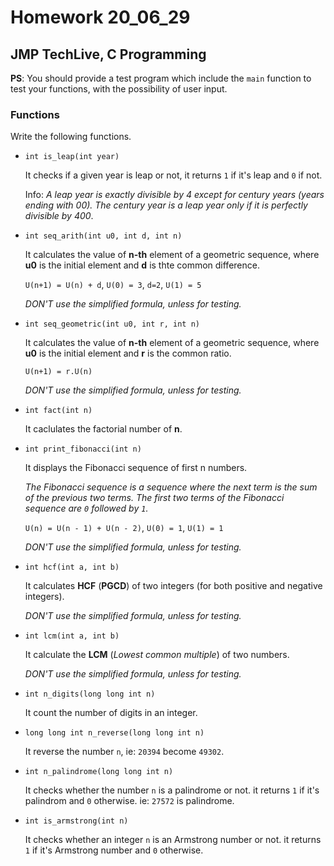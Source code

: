 # Homework 20_06_29
## JMP TechLive, C Programming

**PS**: You should provide a test program which include the `main` function to test your functions, with the possibility of user input.

### Functions

Write the following functions.

- ```int is_leap(int year)```

    It checks if a given year is leap or not, it returns `1` if it's leap and `0` if not.

    Info: *A leap year is exactly divisible by 4 except for century years (years ending with 00). The century year is a leap year only if it is perfectly divisible by 400*.

- `int seq_arith(int u0, int d, int n)`

    It calculates the value of **n-th** element of a geometric sequence, where **u0** is the initial element and **d** is thte common difference.

    `U(n+1) = U(n) + d`, `U(0) = 3`, `d=2`, `U(1) = 5`

    *DON'T use the simplified formula, unless for testing.*

- `int seq_geometric(int u0, int r, int n)`

    It calculates the value of **n-th** element of a geometric sequence, where **u0** is the initial element and **r** is the common ratio.

    `U(n+1) = r.U(n)`

    *DON'T use the simplified formula, unless for testing.*

- `int fact(int n)`

    It caclulates the factorial number of **n**.

- `int print_fibonacci(int n)`

    It displays the Fibonacci sequence of first n numbers.

    *The Fibonacci sequence is a sequence where the next term is the sum of the previous two terms. The first two terms of the Fibonacci sequence are `0` followed by `1`.*

    `U(n) = U(n - 1) + U(n - 2)`, `U(0) = 1`, `U(1) = 1`

    *DON'T use the simplified formula, unless for testing.*

- `int hcf(int a, int b)`

    It calculates **HCF** (**PGCD**) of two integers (for both positive and negative integers).

    *DON'T use the simplified formula, unless for testing.*

- `int lcm(int a, int b)`

    It calculate the **LCM** (*Lowest common multiple*) of two numbers.

    *DON'T use the simplified formula, unless for testing.*

- `int n_digits(long long int n)`

    It count the number of digits in an integer.

- `long long int n_reverse(long long int n)`

    It reverse the number `n`, ie: `20394` become `49302`.

- `int n_palindrome(long long int n)`

    It checks whether the number `n` is a palindrome or not. it returns `1` if it's palindrom and `0` otherwise. ie: `27572` is palindrome.

- `int is_armstrong(int n)`

    It checks whether an integer `n` is an Armstrong number or not. it returns `1` if it's Armstrong number and `0` otherwise.

